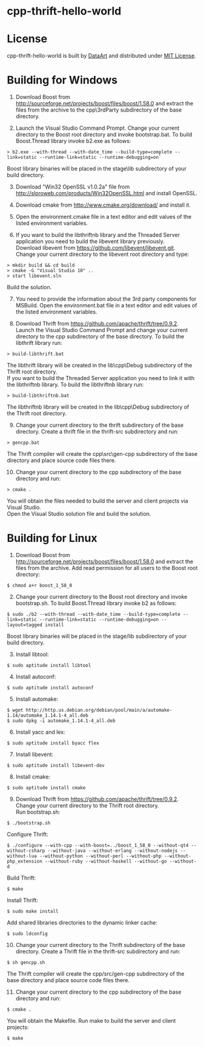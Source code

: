 # cpp-thrift-hello-world

# License

cpp-thrift-hello-world is built by [DataArt](http://dataart.com) and distributed
 under [MIT License](http://en.wikipedia.org/wiki/MIT_License).

# Building for Windows

1. Download Boost from <http://sourceforge.net/projects/boost/files/boost/1.58.0>
 and extract the files from the archive to the cpp\\3rdParty subdirectory of the
 base directory.

2. Launch the Visual Studio Command Prompt. Change your current directory to the
 Boost root directory and invoke bootstrap.bat. To build Boost.Thread library
 invoke b2.exe as follows:  
  ```
> b2.exe --with-thread --with-date_time --build-type=complete --link=static --runtime-link=static --runtime-debugging=on`
  ```
Boost library binaries will be placed in the stage\\lib subdirectory of your
 build directory.

3. Download "Win32 OpenSSL v1.0.2a" file from
 <http://slproweb.com/products/Win32OpenSSL.html> and install OpenSSL.

4. Download cmake from <http://www.cmake.org/download/> and install it.

5. Open the environment.cmake file in a text editor and edit values of the listed
 environment variables.

6. If you want to build the libthriftnb library and the Threaded Server
 application you need to build the libevent library previously.  
Download libevent from <https://github.com/libevent/libevent.git>.  
Change your current directory to the libevent root directory and type:  
  ```
> mkdir build && cd build  
> cmake -G "Visual Studio 10" ..  
> start libevent.sln  
  ```
Build the solution.

7. You need to provide the information about the 3rd party components for MSBuild.
 Open the environment.bat file in a text editor and edit values of the listed
 environment variables.

8. Download Thrift from <https://github.com/apache/thrift/tree/0.9.2>.  
Launch the Visual Studio Command Prompt and change your current directory to the
 cpp subdirectory of the base directory. To build the libthrift library run:  
  ```
> build-libthrift.bat
  ```
The libthrift library will be created in the lib\\cpp\\Debug subdirectory of the
 Thrift root directory.  
If you want to build the Threaded Server application you need to link it with
 the libthriftnb library. To build the libthriftnb library run:  
  ```
> build-libthriftnb.bat
  ```
The libthriftnb library will be created in the lib\\cpp\\Debug subdirectory of the
 Thrift root directory.

9. Change your current directory to the thrift subdirectory of the base directory.
 Create a thrift file in the thrift-src subdirectory and run:  
  ```
> gencpp.bat  
  ```
The Thrift compiler will create the cpp\\src\\gen-cpp subdirectory of the base
 directory and place source code files there.

10. Change your current directory to the cpp subdirectory of the base directory
 and run:  
  ```
> cmake .
  ```
You will obtain the files needed to build the server and client projects via
 Visual Studio.  
Open the Visual Studio solution file and build the solution.

# Building for Linux

1. Download Boost from <http://sourceforge.net/projects/boost/files/boost/1.58.0>
 and extract the files from the archive. Add read permission for all users to the
 Boost root directory:  
  ```
$ chmod a+r boost_1_58_0
  ```

2. Change your current directory to the Boost root directory and invoke
 bootstrap.sh. To build Boost.Thread library invoke b2 as follows:  
  ```
$ sudo ./b2 --with-thread --with-date_time --build-type=complete --link=static --runtime-link=static --runtime-debugging=on --layout=tagged install
  ```
Boost library binaries will be placed in the stage/lib subdirectory of your
 build directory.

3. Install libtool:  
  ```
$ sudo aptitude install libtool
  ```

4. Install autoconf:  
  ```
$ sudo aptitude install autoconf
  ```

5. Install automake:  
  ```
$ wget http://http.us.debian.org/debian/pool/main/a/automake-1.14/automake_1.14.1-4_all.deb
$ sudo dpkg -i automake_1.14.1-4_all.deb
  ```

6. Install yacc and lex:  
  ```
$ sudo aptitude install byacc flex
  ```

7. Install libevent:  
  ```
$ sudo aptitude install libevent-dev
  ```

8. Install cmake:  
  ```
$ sudo aptitude install cmake
  ```

9. Download Thrift from <https://github.com/apache/thrift/tree/0.9.2>.  
Change your current directory to the Thrift root directory.  
Run bootstrap.sh:  
  ```
$ ./bootstrap.sh
  ```
Configure Thrift:  
  ```
$ ./configure --with-cpp --with-boost=../boost_1_58_0 --without-qt4 --without-csharp --without-java --without-erlang --without-nodejs --without-lua --without-python --without-perl --without-php --without-php_extension --without-ruby --without-haskell --without-go --without-d
  ```
Build Thrift:  
  ```
$ make
  ```
Install Thrift:  
  ```
$ sudo make install
  ```
Add shared libraries directories to the dynamic linker cache:  
  ```
$ sudo ldconfig
  ```

10. Change your current directory to the Thrift subdirectory of the base directory.
 Create a Thrift file in the thrift-src subdirectory and run:  
  ```
$ sh gencpp.sh
  ```
The Thrift compiler will create the cpp/src/gen-cpp subdirectory of the base
 directory and place source code files there.

11. Change your current directory to the cpp subdirectory of the base directory
 and run:  
  ```
$ cmake .
  ```
You will obtain the Makefile. Run make to build the server and client projects:  
  ```
$ make
  ```

